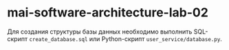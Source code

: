 # mai-software-architecture-lab-02

Для создания структуры базы данных необходимо выполнить SQL-скрипт `create_database.sql` или
Python-скрипт `user_service/database.py`.
